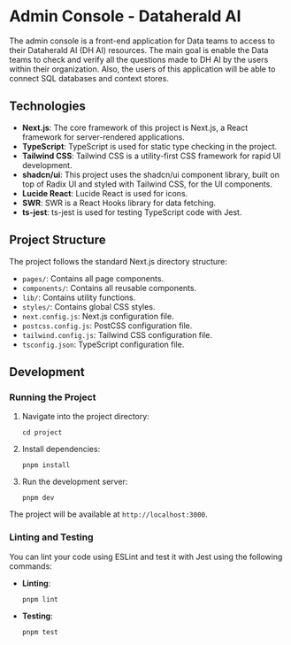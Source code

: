 # Admin Console - Dataherald AI

The admin console is a front-end application for Data teams to access to their Dataherald AI (DH AI) resources. The main goal is enable the Data teams to check and verify all the questions made to DH AI by the users within their organization. Also, the users of this application will be able to connect SQL databases and context stores.

## Technologies

- **Next.js**: The core framework of this project is Next.js, a React framework for server-rendered applications.
- **TypeScript**: TypeScript is used for static type checking in the project.
- **Tailwind CSS**: Tailwind CSS is a utility-first CSS framework for rapid UI development.
- **shadcn/ui**: This project uses the shadcn/ui component library, built on top of Radix UI and styled with Tailwind CSS, for the UI components.
- **Lucide React**: Lucide React is used for icons.
- **SWR**: SWR is a React Hooks library for data fetching.
- **ts-jest**: ts-jest is used for testing TypeScript code with Jest.

## Project Structure

The project follows the standard Next.js directory structure:

- `pages/`: Contains all page components.
- `components/`: Contains all reusable components.
- `lib/`: Contains utility functions.
- `styles/`: Contains global CSS styles.
- `next.config.js`: Next.js configuration file.
- `postcss.config.js`: PostCSS configuration file.
- `tailwind.config.js`: Tailwind CSS configuration file.
- `tsconfig.json`: TypeScript configuration file.

## Development

### Running the Project

1. Navigate into the project directory:

   ```
   cd project
   ```

2. Install dependencies:

   ```
   pnpm install
   ```

3. Run the development server:
   ```
   pnpm dev
   ```

The project will be available at `http://localhost:3000`.

### Linting and Testing

You can lint your code using ESLint and test it with Jest using the following commands:

- **Linting**:

  ```
  pnpm lint
  ```

- **Testing**:
  ```
  pnpm test
  ```
